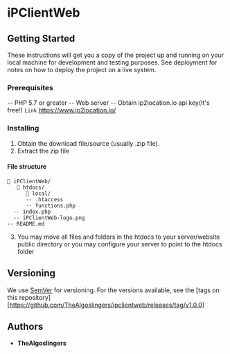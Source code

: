 # iPClientWeb

## Getting Started

These instructions will get you a copy of the project up and running on your local machine for development and testing purposes. See deployment for notes on how to deploy the project on a live system.

### Prerequisites

-- PHP 5.7 or greater
-- Web server
-- Obtain ip2location.io api key(It's free!)
``` Link ``` 
https://www.ip2location.io/

### Installing

1. Obtain the download file/source (usually .zip file).
2. Extract the zip file

#### File structure
    📂 iPClientWeb/
       📂 htdocs/
          📂 local/
          -- .htaccess
          -- functions.php
      -- index.php
      -- iPClientWeb-logo.png
    -- README.md

3. You may move all files and folders in the htdocs to your server/website public directory or you may configure your server to point to the htdocs folder

## Versioning

We use [SemVer](http://semver.org/) for versioning. For the versions available, see the [tags on this repository][https://github.com/TheAlgoslingers/ipclientweb/releases/tag/v1.0.0]

## Authors

* **TheAlgoslingers**
